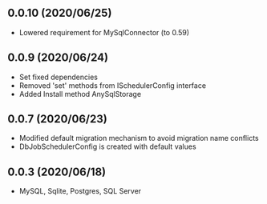 ## 0.0.10 (2020/06/25)
* Lowered requirement for MySqlConnector (to 0.59) 

## 0.0.9 (2020/06/24)
* Set fixed dependencies
* Removed 'set' methods from ISchedulerConfig interface
* Added Install method AnySqlStorage

## 0.0.7 (2020/06/23)
* Modified default migration mechanism to avoid migration name conflicts
* DbJobSchedulerConfig is created with default values

## 0.0.3 (2020/06/18)
* MySQL, Sqlite, Postgres, SQL Server
